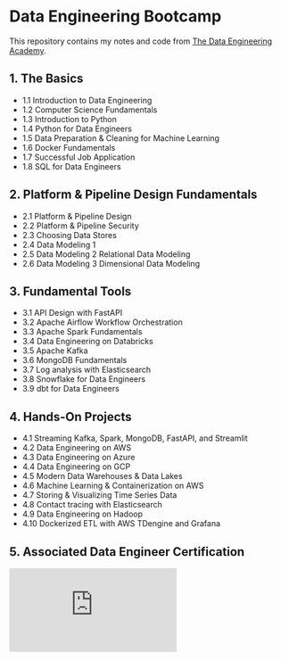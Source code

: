 # Data Engineering Bootcamp
This repository contains my notes and code from [The Data Engineering Academy](https://learndataengineering.com/p/academy).

## 1. The Basics
- 1.1 Introduction to Data Engineering
- 1.2 Computer Science Fundamentals
- 1.3 Introduction to Python
- 1.4 Python for Data Engineers
- 1.5 Data Preparation & Cleaning for Machine Learning
- 1.6 Docker Fundamentals
- 1.7 Successful Job Application
- 1.8 SQL for Data Engineers

## 2. Platform & Pipeline Design Fundamentals
- 2.1 Platform & Pipeline Design
- 2.2 Platform & Pipeline Security
- 2.3 Choosing Data Stores
- 2.4 Data Modeling 1
- 2.5 Data Modeling 2 Relational Data Modeling
- 2.6 Data Modeling 3 Dimensional Data Modeling

## 3. Fundamental Tools
- 3.1 API Design with FastAPI
- 3.2 Apache Airflow Workflow Orchestration
- 3.3 Apache Spark Fundamentals
- 3.4 Data Engineering on Databricks
- 3.5 Apache Kafka
- 3.6 MongoDB Fundamentals
- 3.7 Log analysis with Elasticsearch
- 3.8 Snowflake for Data Engineers
- 3.9 dbt for Data Engineers

## 4. Hands-On Projects
- 4.1 Streaming Kafka, Spark, MongoDB, FastAPI, and Streamlit
- 4.2 Data Engineering on AWS
- 4.3 Data Engineering on Azure
- 4.4 Data Engineering on GCP
- 4.5 Modern Data Warehouses & Data Lakes
- 4.6 Machine Learning & Containerization on AWS
- 4.7 Storing & Visualizing Time Series Data
- 4.8 Contact tracing with Elasticsearch
- 4.9 Data Engineering on Hadoop
- 4.10 Dockerized ETL with AWS TDengine and Grafana

## 5. Associated Data Engineer Certification
![cert](https://github.com/ndomah/Data-Engineering-Bootcamp/blob/main/5.%20Associate%20Data%20Engineer%20Certificate/certificate-of-completion-for-data-engineering-certification.pdf)
